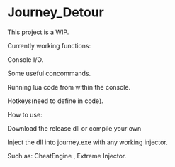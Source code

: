 # Journey_Detour
This project is a WIP.

Currently working functions:

Console I/O.

Some useful concommands.

Running lua code from within the console.

Hotkeys(need to define in code).

How to use:

Download the release dll or compile your own 

Inject the dll into journey.exe with any working injector.

Such as: CheatEngine , Extreme Injector.



